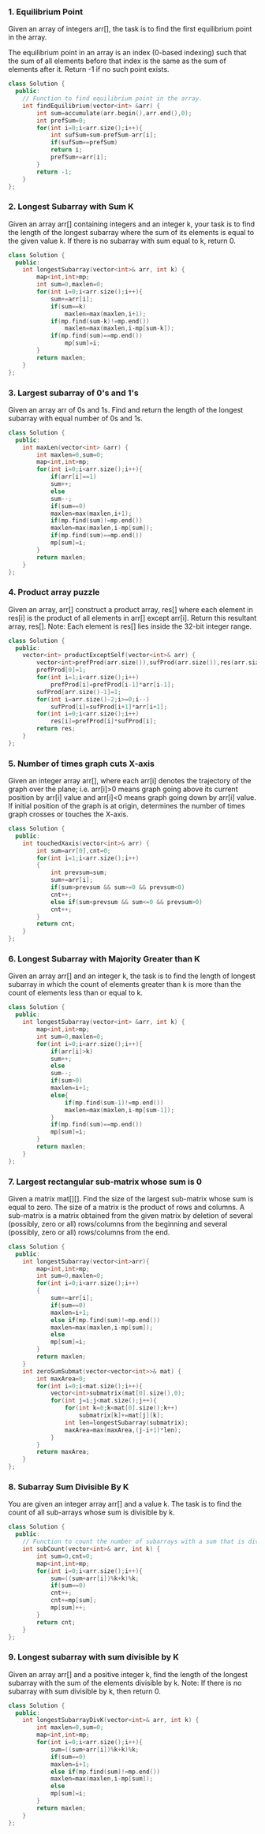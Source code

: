 ### 1. Equilibrium Point
Given an array of integers arr[], the task is to find the first equilibrium point in the array.

The equilibrium point in an array is an index (0-based indexing) such that the sum of all elements before that index is the same as the sum of elements after it. Return -1 if no such point exists. 

```cpp
class Solution {
  public:
    // Function to find equilibrium point in the array.
    int findEquilibrium(vector<int> &arr) {
        int sum=accumulate(arr.begin(),arr.end(),0);
        int prefSum=0;
        for(int i=0;i<arr.size();i++){
            int sufSum=sum-prefSum-arr[i];
            if(sufSum==prefSum)
            return i;
            prefSum+=arr[i];
        }
        return -1;
    }
};
```

### 2. Longest Subarray with Sum K
Given an array arr[] containing integers and an integer k, your task is to find the length of the longest subarray where the sum of its elements is equal to the given value k. If there is no subarray with sum equal to k, return 0.

```cpp
class Solution {
  public:
    int longestSubarray(vector<int>& arr, int k) {
        map<int,int>mp;
        int sum=0,maxlen=0;
        for(int i=0;i<arr.size();i++){
            sum+=arr[i];
            if(sum==k)
                maxlen=max(maxlen,i+1);
            if(mp.find(sum-k)!=mp.end())
                maxlen=max(maxlen,i-mp[sum-k]);
            if(mp.find(sum)==mp.end())
                mp[sum]=i;
        }
        return maxlen;
    }
};
```

### 3. Largest subarray of 0's and 1's
Given an array arr of 0s and 1s. Find and return the length of the longest subarray with equal number of 0s and 1s.

```cpp
class Solution {
  public:
    int maxLen(vector<int> &arr) {
        int maxlen=0,sum=0;
        map<int,int>mp;
        for(int i=0;i<arr.size();i++){
            if(arr[i]==1)
            sum++;
            else
            sum--;
            if(sum==0)
            maxlen=max(maxlen,i+1);
            if(mp.find(sum)!=mp.end())
            maxlen=max(maxlen,i-mp[sum]);
            if(mp.find(sum)==mp.end())
            mp[sum]=i;
        }
        return maxlen;
    }
};
```

### 4. Product array puzzle
Given an array, arr[] construct a product array, res[] where each element in res[i] is the product of all elements in arr[] except arr[i]. Return this resultant array, res[].
Note: Each element is res[] lies inside the 32-bit integer range.

```cpp
class Solution {
  public:
    vector<int> productExceptSelf(vector<int>& arr) {
        vector<int>prefProd(arr.size()),sufProd(arr.size()),res(arr.size());
        prefProd[0]=1;
        for(int i=1;i<arr.size();i++)
            prefProd[i]=prefProd[i-1]*arr[i-1];
        sufProd[arr.size()-1]=1;
        for(int i=arr.size()-2;i>=0;i--)
            sufProd[i]=sufProd[i+1]*arr[i+1];
        for(int i=0;i<arr.size();i++)
            res[i]=prefProd[i]*sufProd[i];
        return res;
    }
};
```

### 5. Number of times graph cuts X-axis
Given an integer array arr[], where each arr[i] denotes the trajectory of the graph over the plane; i.e. arr[i]>0 means graph going above its current position by arr[i] value and arr[i]<0 means graph going down by arr[i] value. If initial position of the graph is at origin, determines the number of times graph crosses or touches the X-axis.

```cpp
class Solution {
  public:
    int touchedXaxis(vector<int>& arr) {
        int sum=arr[0],cnt=0;
        for(int i=1;i<arr.size();i++)
        {
            int prevsum=sum;
            sum+=arr[i];
            if(sum>prevsum && sum>=0 && prevsum<0)
            cnt++;
            else if(sum<prevsum && sum<=0 && prevsum>0)
            cnt++;
        }
        return cnt;
    }
};
```

### 6. Longest Subarray with Majority Greater than K
Given an array arr[] and an integer k, the task is to find the length of longest subarray in which the count of elements greater than k is more than the count of elements less than or equal to k.

```cpp
class Solution {
  public:
    int longestSubarray(vector<int> &arr, int k) {
        map<int,int>mp;
        int sum=0,maxlen=0;
        for(int i=0;i<arr.size();i++){
            if(arr[i]>k)
            sum++;
            else
            sum--;
            if(sum>0)
            maxlen=i+1;
            else{
                if(mp.find(sum-1)!=mp.end())
                maxlen=max(maxlen,i-mp[sum-1]);
            }
            if(mp.find(sum)==mp.end())
            mp[sum]=i;
        }
        return maxlen;
    }
};
```

### 7. Largest rectangular sub-matrix whose sum is 0
Given a matrix mat[][]. Find the size of the largest sub-matrix whose sum is equal to zero. The size of a matrix is the product of rows and columns. A sub-matrix is a matrix obtained from the given matrix by deletion of several (possibly, zero or all) rows/columns from the beginning and several (possibly, zero or all) rows/columns from the end.

```cpp
class Solution {
  public:
    int longestSubarray(vector<int>arr){
        map<int,int>mp;
        int sum=0,maxlen=0;
        for(int i=0;i<arr.size();i++)
        {
            sum+=arr[i];
            if(sum==0)
            maxlen=i+1;
            else if(mp.find(sum)!=mp.end())
            maxlen=max(maxlen,i-mp[sum]);
            else
            mp[sum]=i;
        }
        return maxlen;
    }
    int zeroSumSubmat(vector<vector<int>>& mat) {
        int maxArea=0;
        for(int i=0;i<mat.size();i++){
            vector<int>submatrix(mat[0].size(),0);
            for(int j=i;j<mat.size();j++){
                for(int k=0;k<mat[0].size();k++)
                    submatrix[k]+=mat[j][k];
                int len=longestSubarray(submatrix);
                maxArea=max(maxArea,(j-i+1)*len);
            }
        }
        return maxArea;
    }
};
```

### 8. Subarray Sum Divisible By K
You are given an integer array arr[] and a value k. The task is to find the count of all sub-arrays whose sum is divisible by k.

```cpp
class Solution {
  public:
    // Function to count the number of subarrays with a sum that is divisible by K
    int subCount(vector<int>& arr, int k) {
        int sum=0,cnt=0;
        map<int,int>mp;
        for(int i=0;i<arr.size();i++){
            sum=((sum+arr[i])%k+k)%k;
            if(sum==0)
            cnt++;
            cnt+=mp[sum];
            mp[sum]++;
        }
        return cnt;
    }
};
```

### 9. Longest subarray with sum divisible by K
Given an array arr[] and a positive integer k, find the length of the longest subarray with the sum of the elements divisible by k.
Note: If there is no subarray with sum divisible by k, then return 0.

```cpp
class Solution {
  public:
    int longestSubarrayDivK(vector<int>& arr, int k) {
        int maxlen=0,sum=0;
        map<int,int>mp;
        for(int i=0;i<arr.size();i++){
            sum=((sum+arr[i])%k+k)%k;
            if(sum==0)
            maxlen=i+1;
            else if(mp.find(sum)!=mp.end())
            maxlen=max(maxlen,i-mp[sum]);
            else
            mp[sum]=i;
        }
        return maxlen;
    }
};
```
